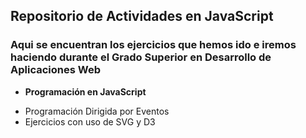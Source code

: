 ## Repositorio de Actividades en JavaScript

### Aqui se encuentran los ejercicios que hemos ido e iremos haciendo durante el Grado Superior en Desarrollo de Aplicaciones Web

* **Programación en JavaScript**
 + Programación Dirigida por Eventos
 + Ejercicios con uso de SVG y D3

